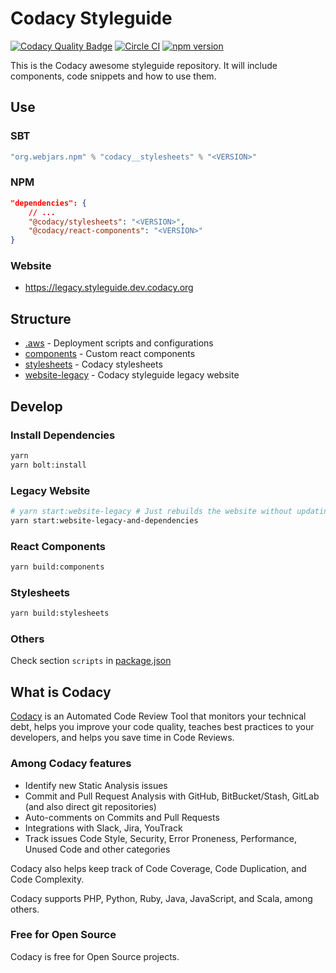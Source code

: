 # Codacy Styleguide

[![Codacy Quality Badge](https://api.codacy.com/project/badge/Grade/2610c28e63ba4f5d9c0c697dca040f7c)](https://www.codacy.com/app/Codacy/styleguide?utm_source=github.com&amp;utm_medium=referral&amp;utm_content=codacy/styleguide&amp;utm_campaign=Badge_Grade)
[![Circle CI](https://circleci.com/gh/codacy/styleguide.svg?style=svg)](https://circleci.com/gh/codacy/styleguide)
[![npm version](http://img.shields.io/npm/v/@codacy/stylesheets.svg?style=flat)](https://npmjs.org/package/@codacy/stylesheets "View this project on npm")

This is the Codacy awesome styleguide repository.
It will include components, code snippets and how to use them.

## Use

### SBT

```scala
"org.webjars.npm" % "codacy__stylesheets" % "<VERSION>"
```

### NPM

```json
"dependencies": {
    // ...
    "@codacy/stylesheets": "<VERSION>",
    "@codacy/react-components": "<VERSION>"
}
```

### Website

- https://legacy.styleguide.dev.codacy.org

## Structure

- [.aws](./.aws) - Deployment scripts and configurations
- [components](./components) - Custom react components
- [stylesheets](./stylesheets) - Codacy stylesheets
- [website-legacy](./website-legacy) - Codacy styleguide legacy website

## Develop

### Install Dependencies

```sh
yarn
yarn bolt:install
```

### Legacy Website

```sh
# yarn start:website-legacy # Just rebuilds the website without updating on dependency changes
yarn start:website-legacy-and-dependencies
```

### React Components

```sh
yarn build:components
```

### Stylesheets

```sh
yarn build:stylesheets
```

### Others

Check section `scripts` in [package.json](./package.json)

## What is Codacy

[Codacy](https://www.codacy.com/) is an Automated Code Review Tool that monitors your technical debt,
helps you improve your code quality, teaches best practices to your developers, and helps you save time in Code Reviews.

### Among Codacy features

- Identify new Static Analysis issues
- Commit and Pull Request Analysis with GitHub, BitBucket/Stash, GitLab (and also direct git repositories)
- Auto-comments on Commits and Pull Requests
- Integrations with Slack, Jira, YouTrack
- Track issues Code Style, Security, Error Proneness, Performance, Unused Code and other categories

Codacy also helps keep track of Code Coverage, Code Duplication, and Code Complexity.

Codacy supports PHP, Python, Ruby, Java, JavaScript, and Scala, among others.

### Free for Open Source

Codacy is free for Open Source projects.
